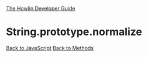 [The Howlin Developer Guide](/index.md)



String.prototype.normalize
==========================

[Back to JavaScript](../index.md)
[Back to Methods](../methods.md)



